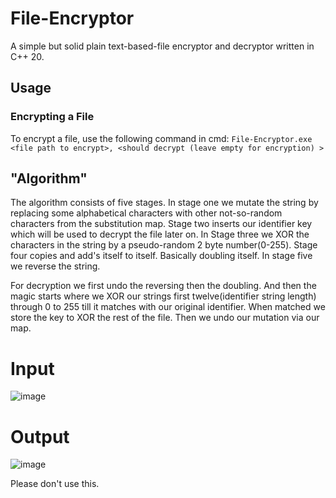 # File-Encryptor
A simple but solid plain text-based-file encryptor and decryptor written in C++ 20. 

## Usage
### Encrypting a File
To encrypt a file, use the following command in cmd:
``File-Encryptor.exe <file path to encrypt>, <should decrypt (leave empty for encryption) >``

## "Algorithm" 
The algorithm consists of five stages. In stage one we mutate the string by replacing some alphabetical characters with other not-so-random characters from the substitution map. 
Stage two inserts our identifier key which will be used to decrypt the file later on. In Stage three we XOR the characters in the string by a pseudo-random 2 byte number(0-255).
Stage four copies and add's itself to itself. Basically doubling itself. In stage five we reverse the string. 

For decryption we first undo the reversing then the doubling. And then the magic starts where we XOR our strings first twelve(identifier string length) through 0 to 255 till it matches with our original identifier. When matched we store the key to XOR the rest of the file.
Then we undo our mutation via our map.

# Input
![image](https://github.com/dek0039/fileEncryptor/assets/154227154/6d872150-33e8-49fe-93e5-5ceed6eb125e)
# Output
![image](https://github.com/dek0039/fileEncryptor/assets/154227154/23130a69-4843-4fb9-9b89-7eeb93e30872)



Please don't use this.

